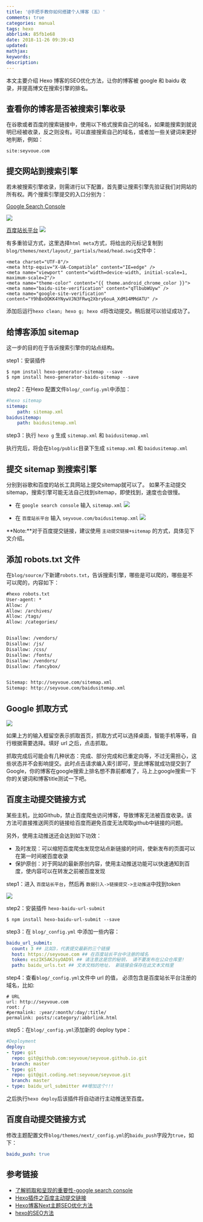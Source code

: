 ```yaml
---
title: '@手把手教你如何搭建个人博客（五）'
comments: true
categories: manual
tags: hexo
abbrlink: 85fb1e68
date: 2018-11-26 09:39:43
updated:
mathjax:
keywords:
description:
---
```


本文主要介绍 Hexo 博客的SEO优化方法，让你的博客被 google 和 baidu 收录，并提高博文在搜索引擎的排名。

<!--more-->

## 查看你的博客是否被搜索引擎收录

在谷歌或者百度的搜索链接中，使用以下格式搜索自己的域名，如果能搜索到就说明已经被收录，反之则没有。可以直接搜索自己的域名，或者加一些关键词来更好地判断，例如：
```
site:seyvoue.com
```

## 提交网站到搜索引擎

若未被搜索引擎收录，则需进行以下配置，首先要让搜索引擎先验证我们对网站的所有权。两个搜索引擎提交的入口分别为：

[Google Search Console](https://search.google.com/search-console)

![](http://ipic-markdown.oss-cn-shanghai.aliyuncs.com/blog/2018-11-23-035833.png)

[百度站长平台](https://ziyuan.baidu.com/)
![](http://ipic-markdown.oss-cn-shanghai.aliyuncs.com/blog/2018-11-24-034207.png)

有多重验证方式，这里选择`html meta`方式，将给出的元标记复制到`blog/themes/next/layout/_partials/head/head.swig`文件中：

```swig
<meta charset="UTF-8"/>
<meta http-equiv="X-UA-Compatible" content="IE=edge" />
<meta name="viewport" content="width=device-width, initial-scale=1, maximum-scale=2"/>
<meta name="theme-color" content="{{ theme.android_chrome_color }}">
<meta name="baidu-site-verification" content="qTlbubWUyw" />
<meta name="google-site-verification" content="Y9hBxOOKK4YNywVJN3FRwq2Xbry6ouA_XdM14MMdATU" />
```

添加后运行`hexo clean; hexo g; hexo d`将改动提交。稍后就可以验证成功了。

## 给博客添加 sitemap

这一步的目的在于告诉搜索引擎你的站点结构。

step1：安装插件

```shell
$ npm install hexo-generator-sitemap --save
$ npm install hexo-generator-baidu-sitemap --save
```

step2：在Hexo 配置文件`blog/_config.yml`中添加：

```yml
#hexo sitemap
sitemap: 
    path: sitemap.xml
baidusitemap:
    path: baidusitemap.xml
```

step3：执行 `hexo g` 生成 `sitemap.xml` 和 `baidusitemap.xml`

执行完后，将会在`blog/public`目录下生成 `sitemap.xml` 和 `baidusitemap.xml`

## 提交 sitemap 到搜索引擎

分别到谷歌和百度的站长工具网站上提交sitemap就可以了。
如果不主动提交sitemap，搜索引擎可能无法自己找到sitemap，即使找到，速度也会很慢。

- 在 `google search console` 输入 `sitemap.xml`
![](http://ipic-markdown.oss-cn-shanghai.aliyuncs.com/blog/2018-11-23-042035.png)

- 在 `百度站长平台` 输入 `seyvoue.com/baidusitemap.xml`
![](http://ipic-markdown.oss-cn-shanghai.aliyuncs.com/blog/2018-11-24-143643.png)

**Note:**对于百度提交链接，建议使用 `主动提交链接+sitemap` 的方式，具体见下文介绍。

## 添加 robots.txt 文件

在`blog/source/`下新建`robots.txt`，告诉搜索引擎，哪些是可以爬的，哪些是不可以爬的，内容如下：

```txt
#hexo robots.txt
User-agent: *
Allow: /
Allow: /archives/
Allow: /tags/
Allow: /categories/


Disallow: /vendors/
Disallow: /js/
Disallow: /css/
Disallow: /fonts/
Disallow: /vendors/
Disallow: /fancybox/


Sitemap: http://seyvoue.com/sitemap.xml
Sitemap: http://seyvoue.com/baidusitemap.xml
```

## Google 抓取方式

![](http://ipic-markdown.oss-cn-shanghai.aliyuncs.com/blog/2018-11-26-011840.png)

如果上方的输入框留空表示抓取首页，抓取方式可以选择桌面，智能手机等等，自行根据需要选择。填好 url 之后，点击抓取。

抓取完成后可能会有几种状态：完成、部分完成和已重定向等，不过无需担心，这些状态并不会影响提交。此时点击请求编入索引即可，至此博客就成功提交到了 Google，你的博客在google搜索上排名想不靠前都难了，马上上google搜索一下你的关键词和博客title测试一下吧。

## 百度主动提交链接方式

某些主机，比如Github，禁止百度爬虫访问博客，导致博客无法被百度收录。该方法可直接推送网页的链接给百度而避免百度无法爬取github中链接的问题。

另外，使用主动推送还会达到如下功效：
- 及时发现：可以缩短百度爬虫发现您站点新链接的时间，使新发布的页面可以在第一时间被百度收录
- 保护原创：对于网站的最新原创内容，使用主动推送功能可以快速通知到百度，使内容可以在转发之前被百度发现

step1：进入 `百度站长平台`，然后再 `数据引入->链接提交->主动推送`中找到token

![](http://ipic-markdown.oss-cn-shanghai.aliyuncs.com/blog/2018-11-26-Screen_Shot_2018-11-26_at_09_25_26.png)

step2：安装插件 `hexo-baidu-url-submit`

```shell
$ npm install hexo-baidu-url-submit --save
```

step3：在 `blog/_config.yml` 中添加一些内容：

```yml
baidu_url_submit:
  count: 3 ## 比如3，代表提交最新的三个链接
  host: https://seyvoue.com ## 在百度站长平台中注册的域名
  token: eszIK5AKJsyOAD9l ## 请注意这是您的秘钥， 请不要发布在公众仓库里!
  path: baidu_urls.txt ## 文本文档的地址， 新链接会保存在此文本文档里
```

step4：查看`blog/_config.yml`文件中 url 的值， 必须包含是百度站长平台注册的域名，比如:
```
# URL
url: http://seyvoue.com
root: /
#permalink: :year/:month/:day/:title/
permalink: posts/:category/:abbrlink.html  
```

step5：在`blog/_config.yml`添加新的 deploy type：

```yml
#Deployment
deploy:
- type: git
  repo: git@github.com:seyvoue/seyvoue.github.io.git
  branch: master
- type: git
  repo: git@git.coding.net:seyvoue/seyvoue.git
  branch: master
- type: baidu_url_submitter ##增加这个!!!
```

之后执行`hexo deploy`后该插件将自动进行主动推送至百度。

## 百度自动提交链接方式

修改主题配置文件`blog/themes/next/_config.yml`的`baidu_push`字段为`true`，如下：
```yml
baidu_push: true
```


## 参考链接

- [了解抓取和呈现的重要性-google search console](https://support.google.com/webmasters/answer/6065809?hl=zh-Hans&ref_topic=6065797)
- [Hexo插件之百度主动提交链接](https://hui-wang.info/2016/10/23/Hexo%E6%8F%92%E4%BB%B6%E4%B9%8B%E7%99%BE%E5%BA%A6%E4%B8%BB%E5%8A%A8%E6%8F%90%E4%BA%A4%E9%93%BE%E6%8E%A5/)
- [Hexo博客Next主题SEO优化方法](https://hoxis.github.io/Hexo+Next%20SEO%E4%BC%98%E5%8C%96.html)
- [hexo的SEO方法](https://hjptriplebee.github.io/hexo%E7%9A%84SEO%E6%96%B9%E6%B3%95.html/)